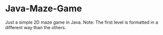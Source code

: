 # Java-Maze-Game

Just a simple 2D maze game in Java.
Note: The first level is formatted in a different way than the others.
